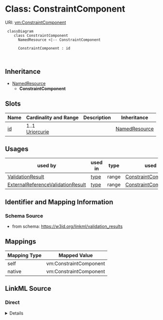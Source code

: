 # Class: ConstraintComponent



URI: [vm:ConstraintComponent](https://w3id.org/linkml/validation-model/ConstraintComponent)



```{mermaid}
 classDiagram
    class ConstraintComponent
      NamedResource <|-- ConstraintComponent
      
      ConstraintComponent : id
        
      
```





## Inheritance
* [NamedResource](NamedResource.md)
    * **ConstraintComponent**



## Slots

| Name | Cardinality and Range | Description | Inheritance |
| ---  | --- | --- | --- |
| [id](id.md) | 1..1 <br/> [Uriorcurie](Uriorcurie.md) |  | [NamedResource](NamedResource.md) |





## Usages

| used by | used in | type | used |
| ---  | --- | --- | --- |
| [ValidationResult](ValidationResult.md) | [type](type.md) | range | [ConstraintComponent](ConstraintComponent.md) |
| [ExternalReferenceValidationResult](ExternalReferenceValidationResult.md) | [type](type.md) | range | [ConstraintComponent](ConstraintComponent.md) |






## Identifier and Mapping Information







### Schema Source


* from schema: https://w3id.org/linkml/validation_results





## Mappings

| Mapping Type | Mapped Value |
| ---  | ---  |
| self | vm:ConstraintComponent |
| native | vm:ConstraintComponent |





## LinkML Source

<!-- TODO: investigate https://stackoverflow.com/questions/37606292/how-to-create-tabbed-code-blocks-in-mkdocs-or-sphinx -->

### Direct

<details>
```yaml
name: ConstraintComponent
from_schema: https://w3id.org/linkml/validation_results
rank: 1000
is_a: NamedResource

```
</details>

### Induced

<details>
```yaml
name: ConstraintComponent
from_schema: https://w3id.org/linkml/validation_results
rank: 1000
is_a: NamedResource
attributes:
  id:
    name: id
    from_schema: https://w3id.org/linkml/validation_results
    rank: 1000
    identifier: true
    alias: id
    owner: ConstraintComponent
    domain_of:
    - NamedResource
    range: uriorcurie
    required: true

```
</details>